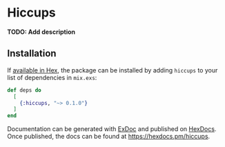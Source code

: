 # Hiccups

**TODO: Add description**

## Installation

If [available in Hex](https://hex.pm/docs/publish), the package can be installed
by adding `hiccups` to your list of dependencies in `mix.exs`:

```elixir
def deps do
  [
    {:hiccups, "~> 0.1.0"}
  ]
end
```

Documentation can be generated with [ExDoc](https://github.com/elixir-lang/ex_doc)
and published on [HexDocs](https://hexdocs.pm). Once published, the docs can
be found at <https://hexdocs.pm/hiccups>.

